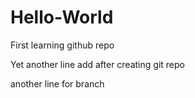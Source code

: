 # Hello-World
First learning github repo

Yet another line add after creating git repo

another line for branch
